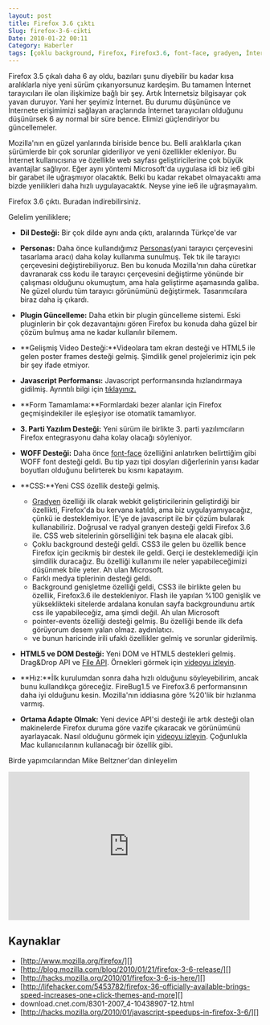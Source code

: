 ```yaml
---
layout: post
title: Firefox 3.6 çıktı
Slug: firefox-3-6-cikti
Date: 2010-01-22 00:11
Category: Haberler
tags: [çoklu background, Firefox, Firefox3.6, font-face, gradyen, İnternet Tarayıcısı, woff]
---
```


Firefox 3.5 çıkalı daha 6 ay oldu, bazıları şunu diyebilir bu kadar kısa
aralıklarla niye yeni sürüm çıkarıyorsunuz kardeşim. Bu tamamen İnternet
tarayıcıları ile olan ilişkimize bağlı bir şey. Artık İnternetsiz
bilgisayar çok yavan duruyor. Yani her şeyimiz İnternet. Bu durumu
düşününce ve İnternete erişimimizi sağlayan araçlarında İnternet
tarayıcıları olduğunu düşünürsek 6 ay normal bir süre bence. Elimizi
güçlendiriyor bu güncellemeler.

Mozilla'nın en güzel yanlarında biriside bence bu. Belli aralıklarla
çıkan sürümlerde bir çok sorunlar gideriliyor ve yeni özellikler
ekleniyor. Bu İnternet kullanıcısına ve özellikle web sayfası
geliştiricilerine çok büyük avantajlar sağlıyor. Eğer aynı yöntemi
Microsoft'da uygulasa idi biz ie6 gibi bir garabet ile uğraşmıyor
olacaktık. Belki bu kadar rekabet olmayacaktı ama bizde yenilikleri daha
hızlı uygulayacaktık. Neyse yine ie6 ile uğraşmayalım.

Firefox 3.6 çıktı. Buradan indirebilirsiniz.

Gelelim yeniliklere;

-   **Dil Desteği:** Bir çok dilde aynı anda çıktı, aralarında Türkçe'de var
-   **Personas:** Daha önce kullandığımız [Personas][](yani tarayıcı
    çerçevesini tasarlama aracı) daha kolay kullanıma sunulmuş. Tek tık
    ile tarayıcı çerçevesini değiştirebiliyoruz. Ben bu konuda
    Mozilla'nın daha cüretkar davranarak css kodu ile tarayıcı
    çerçevesini değiştirme yönünde bir çalışması olduğunu okumuştum, ama
    hala geliştirme aşamasında galiba. Ne güzel olurdu tüm tarayıcı
    görünümünü değiştirmek. Tasarımcılara biraz daha iş çıkardı.
-   **Plugin Güncelleme:** Daha etkin bir plugin güncelleme sistemi.
    Eski pluginlerin bir çok dezavantajını gören Firefox bu konuda daha
    güzel bir çözüm bulmuş ama ne kadar kullanılır bilemem.
-   **Gelişmiş Video Desteği:**Videolara tam ekran desteği ve HTML5 ile
    gelen poster frames desteği gelmiş. Şimdilik genel projelerimiz
    için pek bir şey ifade etmiyor.
-   **Javascript Performansı:** Javascript performansında hızlandırmaya
    gidilmiş. Ayrıntılı bilgi için [tıklayınız.][]
-   **Form Tamamlama:**Formlardaki bezer alanlar için Firefox
    geçmişindekiler ile eşleşiyor ise otomatik tamamlıyor.
-   **3. Parti Yazılım Desteği:** Yeni sürüm ile birlikte 3. parti
    yazılımcıların Firefox entegrasyonu daha kolay olacağı söyleniyor.
-   **WOFF Desteği:** Daha önce [font-face][] özelliğini anlatırken
    belirttiğim gibi WOFF font desteği geldi. Bu tip yazı tipi dosyları
    diğerlerinin yarısı kadar boyutları olduğunu belirterek bu kısmı
    kapatayım.
-   **CSS:**Yeni CSS özellik desteği gelmiş.
    -   [Gradyen][] özelliği ilk olarak webkit geliştiricilerinin
        geliştirdiği bir özellikti, Firefox'da bu kervana katıldı, ama
        biz uygulayamıyacağız, çünkü ie desteklemiyor. İE'ye de
        javascript ile bir çözüm bularak kullanabiliriz. Doğrusal ve
        radyal granyen desteği geldi Firefox 3.6 ile. CSS web
        sitelerinin görselliğini tek başına ele alacak gibi.
    -   Çoklu background desteği geldi. CSS3 ile gelen bu özellik
        bence Firefox için gecikmiş bir destek ile geldi. Gerçi ie
        desteklemediği için şimdilik duracağız. Bu özelliği kullanımı
        ile neler yapabileceğimizi düşünmek bile yeter. Ah ulan
        Microsoft.
    -   Farklı medya tiplerinin desteği geldi.
    -   Background genişletme özelliği geldi, CSS3 ile birlikte
        gelen bu özellik, Firefox3.6 ile destekleniyor. Flash ile
        yapılan %100 genişlik ve yükseklikteki sitelerde ardalana
        konulan sayfa backgroundunu artık css ile yapabileceğiz, ama
        şimdi değil. Ah ulan Microsoft
    -   pointer-events özelliği desteği gelmiş. Bu özelliği bende ilk
        defa görüyorum desem yalan olmaz.
        aydınlatıcı.
    -   ve bunun haricinde irili ufaklı özellikler gelmiş ve sorunlar
        giderilmiş.

-   **HTML5 ve DOM Desteği:** Yeni DOM ve HTML5 destekleri gelmiş.
    Drag&Drop API ve [File API][]. Örnekleri görmek için [videoyu     izleyin][].
-   **Hız:**İlk kurulumdan sonra daha hızlı olduğunu söyleyebilirim,
    ancak bunu kullandıkça göreceğiz. FireBug1.5 ve Firefox3.6
    performansının daha iyi olduğunu kesin. Mozilla'nın iddiasına göre
    %20'lik bir hızlanma varmış.
-   **Ortama Adapte Olmak:** Yeni device API'si desteği ile artık
    desteği olan makinelerde Firefox duruma göre vazife çıkaracak ve
    görünümünü ayarlayacak. Nasıl olduğunu görmek için [videoyu     izleyin][2]. Çoğunlukla Mac kullanıcılarının kullanacağı bir özellik
    gibi.

Birde yapımcılarından Mike Beltzner'dan dinleyelim

<object width="480" height="295"><param name="movie" value="http://www.youtube.com/v/04Q9tuSaCYA&amp;hl=en_GB&amp;fs=1&amp;"></param><param name="allowFullScreen" value="true"></param><param name="allowscriptaccess" value="always"></param><embed src="http://www.youtube.com/v/04Q9tuSaCYA&amp;hl=en_GB&amp;fs=1&amp;" type="application/x-shockwave-flash" allowscriptaccess="always" allowfullscreen="true" width="480" height="295"></embed></object>

## Kaynaklar

-   [http://www.mozilla.org/firefox/][]
-   [http://blog.mozilla.com/blog/2010/01/21/firefox-3-6-release/][]
-   [http://hacks.mozilla.org/2010/01/firefox-3-6-is-here/][]
-   [http://lifehacker.com/5453782/firefox-36-officially-available-brings-speed-increases-one+click-themes-and-more][]
-   download.cnet.com/8301-2007_4-10438907-12.html
-   [http://hacks.mozilla.org/2010/01/javascript-speedups-in-firefox-3-6/][]

  [Personas]: http://www.getpersonas.com/ "Personas"
  [tıklayınız.]: http://hacks.mozilla.org/2010/01/javascript-speedups-in-firefox-3-6/ "tıklayınız."
  [font-face]: http://fatihhayrioglu.com/font-face-kullanimi/ "font-face"
  [Gradyen]: https://developer.mozilla.org/en-us/docs/Web/CSS/CSS_Images/Using_CSS_gradients "Gradyen"
  [File API]: http://hacks.mozilla.org/2009/12/w3c-fileapi-in-firefox-3-6/ "File API"
  [videoyu izleyin]: http://hacks.mozilla.org/2009/12/file-drag-and-drop-in-firefox-3-6/ "videoyu izleyin"
  [2]: http://hacks.mozilla.org/2009/10/orientation-for-firefox/ "videoyu izleyin"
  [http://www.mozilla.org/firefox/]: http://www.mozilla.org/firefox/
  [http://blog.mozilla.com/blog/2010/01/21/firefox-3-6-release/]: http://blog.mozilla.com/blog/2010/01/21/firefox-3-6-release/
  [http://hacks.mozilla.org/2010/01/firefox-3-6-is-here/]: http://hacks.mozilla.org/2010/01/firefox-3-6-is-here/
  [http://lifehacker.com/5453782/firefox-36-officially-available-brings-speed-increases-one+click-themes-and-more]: http://lifehacker.com/5453782/firefox-36-officially-available-brings-speed-increases-one+click-themes-and-more
  [http://hacks.mozilla.org/2010/01/javascript-speedups-in-firefox-3-6/]: http://hacks.mozilla.org/2010/01/javascript-speedups-in-firefox-3-6/